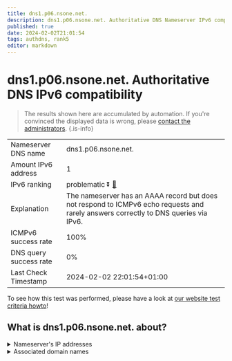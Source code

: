 ```yaml
---
title: dns1.p06.nsone.net.
description: dns1.p06.nsone.net. Authoritative DNS Nameserver IPv6 compatibility
published: true
date: 2024-02-02T21:01:54
tags: authdns, rank5
editor: markdown
---
```


# dns1.p06.nsone.net. Authoritative DNS IPv6 compatibility

> The results shown here are accumulated by automation. If you're convinced the displayed data is wrong, please [contact the administrators](/howto/chat). 
{.is-info}




|   |   |
| - | - |
| Nameserver DNS name | dns1.p06.nsone.net.
| Amount IPv6 address | 1
| IPv6 ranking | problematic :arrow_double_down: [🔗](/howto/ranking) |
| Explanation | The nameserver has an AAAA record but does not respond to ICMPv6 echo requests and rarely answers correctly to DNS queries via IPv6. |
| ICMPv6 success rate | 100%|
| DNS query success rate | 0% |
| Last Check Timestamp | 2024-02-02 22:01:54+01:00 |

To see how this test was performed, please have a look at [our website test criteria howto](/howto/testcriteria/authdns)!


## What is dns1.p06.nsone.net. about?




<details>
<summary>Nameserver's IP addresses</summary>

2620:4d:4000:6259:7:6:0:1

</details>



<details>
<summary>Associated domain names</summary>

www.ebay.com

www.nytimes.com

</details>
